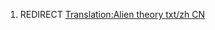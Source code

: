 1.  REDIRECT [Translation:Alien theory txt/zh
    CN](Translation:Alien_theory_txt/zh_CN "wikilink")
